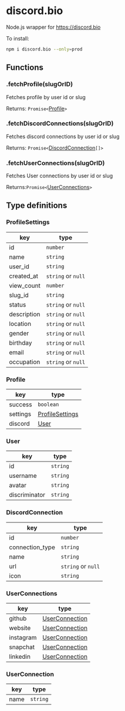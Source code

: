 # discord.bio

Node.js wrapper for https://discord.bio

To install: 

```bash
npm i discord.bio --only=prod
```

## Functions

### .fetchProfile(slugOrID)

Fetches profile by user id or slug 

Returns: `Promise<`[Profile](###Porfile)`>`

### .fetchDiscordConnections(slugOrID)

Fetches discord connections by user id or slug 

Returns: `Promise<`[DiscordConnection](###DiscordConnection)`[]>`

### .fetchUserConnections(slugOrID)

Fetches User connections by user id or slug

Returns:`Promise<`[UserConnections](###UserConnections)`>`

## Type definitions

### ProfileSettings
  key|type
  ---|---
  id| `number` 
  name| `string` 
  user_id| `string` 
  created_at| `string` or  `null` 
  view_count| `number` 
  slug_id |`string`
  status| `string` or `null` 
  description| `string` or `null` 
  location| `string` or  `null` 
  gender| `string`  or `null` 
  birthday| `string` or `null` 
  email| `string` or `null` 
  occupation| `string` or  `null` 

### Profile
key|type
---|---
success|`boolean`
settings|[ProfileSettings](###ProfileSettings)
discord|[User](###User)

### User
key|type
---|---
id| `string`
username| `string`
avatar| `string`
discriminator| `string`

### DiscordConnection
key|type
---|---
id| `number`
connection_type| `string`
name| `string` 
url| `string` or  `null`
icon| `string`
### UserConnections
key|type
---|---
github| [UserConnection](###UserConnection)
website| [UserConnection](###UserConnection)
instagram|[UserConnection](###UserConnection)
snapchat| [UserConnection](###UserConnection)
linkedin| [UserConnection](###UserConnection)

### UserConnection
key|type
---|---
name|`string`